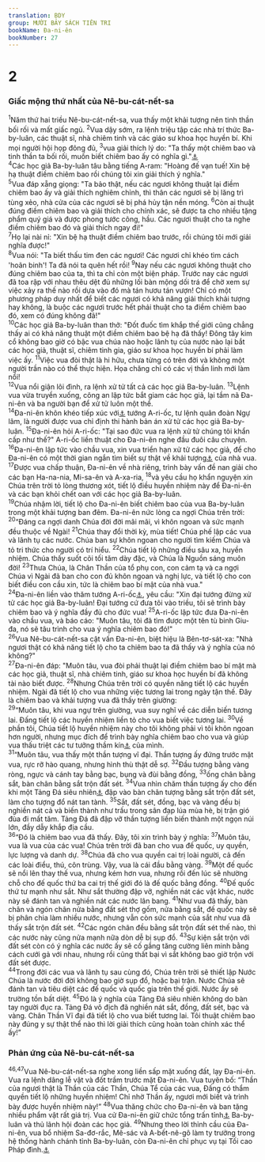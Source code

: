 ```yaml
---
translation: BDY
group: MƯỜI BẢY SÁCH TIÊN TRI
bookName: Đa-ni-ên 
bookNumber: 27
---
```


<div class="title"><h1>2</h1><h3>Giấc mộng thứ nhất của Nê-bu-cát-nết-sa</h3></div>
<span class="verse da_2_1"><sup>1</sup>Năm thứ hai triều Nê-bu-cát-nết-sa, vua thấy một khải tượng nên tinh thần bối rối và mất giấc ngủ. </span>
<span class="verse da_2_2"><sup>2</sup>Vua dậy sớm, ra lệnh triệu tập các nhà trí thức Ba-by-luân, các thuật sĩ, nhà chiêm tinh và các giáo sư khoa học huyền bí. Khi mọi người hội họp đông đủ, </span>
<span class="verse da_2_3"><sup>3</sup>vua giải thích lý do: &#34;Ta thấy một chiêm bao và tinh thần ta bối rối, muốn biết chiêm bao ấy có nghĩa gì.&#34;<a href="#" data-toggle="tooltip" data-placement="bottom" title="Nt muốn biết chiêm bao ấy.">⚓</a><br/></span>
<span class="verse da_2_4"><sup>4</sup>Các học giả Ba-by-luân tâu bằng tiếng A-ram: &#34;Hoàng đế vạn tuế! Xin bệ hạ thuật điềm chiêm bao rồi chúng tôi xin giải thích ý nghĩa.&#34;<br/></span>
<span class="verse da_2_5"><sup>5</sup>Vua đáp xẵng giọng: &#34;Ta bảo thật, nếu các ngươi không thuật lại điềm chiêm bao ấy và giải thích nghiêm chỉnh, thì thân các ngươi sẽ bị lăng trì tùng xẻo, nhà cửa của các ngươi sẽ bị phá hủy tận nền móng. </span>
<span class="verse da_2_6"><sup>6</sup>Còn ai thuật đúng điềm chiêm bao và giải thích cho chính xác, sẽ được ta cho nhiều tặng phẩm quý giá và được phong tước công, hầu. Các ngươi thuật cho ta nghe điềm chiêm bao đó và giải thích ngay đi!&#34;<br/></span>
<span class="verse da_2_7"><sup>7</sup>Họ lại nài nỉ: &#34;Xin bệ hạ thuật điềm chiêm bao trước, rồi chúng tôi mới giải nghĩa được!&#34;<br/></span>
<span class="verse da_2_8"><sup>8</sup>Vua nói: &#34;Ta biết thấu tim đen các ngươi! Các ngươi chỉ khéo tìm cách &#39;hoãn binh&#39;! Ta đã nói ta quên hết rồi! </span>
<span class="verse da_2_9"><sup>9</sup>Nay nếu các ngươi không thuật cho đúng chiêm bao của ta, thì ta chỉ còn một biện pháp. Trước nay các ngươi đã toa rập với nhau thêu dệt đủ những lối bàn mộng dối trá để chờ xem sự việc xảy ra thế nào rồi dựa vào đó mà tán hươu tán vượn! Chỉ có một phương pháp duy nhất để biết các ngươi có khả năng giải thích khải tượng hay không, là buộc các ngươi trước hết phải thuật cho ta điềm chiêm bao đó, xem có đúng không đã!&#34;<br/></span>
<span class="verse da_2_10"><sup>10</sup>Các học giả Ba-by-luân than thở: &#34;Đốt đuốc tìm khắp thế giới cũng chẳng thấy ai có khả năng thuật một điềm chiêm bao bệ hạ đã thấy! Đông tây kim cổ không bao giờ có bậc vua chúa nào hoặc lãnh tụ của nước nào lại bắt các học giả, thuật sĩ, chiêm tinh gia, giáo sư khoa học huyền bí phải làm việc ấy. </span>
<span class="verse da_2_11"><sup>11</sup>Việc vua đòi thật là hi hữu, chưa từng có trên đời và không một người trần nào có thể thực hiện. Họa chăng chỉ có các vị thần linh mới làm nổi!<br/></span>
<span class="verse da_2_12"><sup>12</sup>Vua nổi giận lôi đình, ra lệnh xử tử tất cả các học giả Ba-by-luân. </span>
<span class="verse da_2_13"><sup>13</sup>Lệnh vua vừa truyền xuống, công an lập tức bắt giam các học giả, lại tầm nã Đa-ni-ên và ba người bạn để xử tử luôn một thể.<br/></span>
<span class="verse da_2_14"><sup>14</sup>Đa-ni-ên khôn khéo tiếp xúc với<a href="#" data-toggle="tooltip" data-placement="bottom" title="Nt trả lời với sự khôn ngoan sáng suốt">⚓</a> tướng A-ri-ốc, tư lệnh quân đoàn Ngự lâm, là người được vua chỉ định thi hành bản án xử tử các học giả Ba-by-luân. </span>
<span class="verse da_2_15"><sup>15</sup>Đa-ni-ên hỏi A-ri-ốc: &#34;Tại sao đức vua ra lệnh xử tử chúng tôi khẩn cấp như thế?&#34; A-ri-ốc liền thuật cho Đa-ni-ên nghe đầu đuôi câu chuyện.<br/></span>
<span class="verse da_2_16"><sup>16</sup>Đa-ni-ên lập tức vào chầu vua, xin vua triển hạn xử tử các học giả, để cho Đa-ni-ên có một thời gian ngắn tìm biết sự thật về khải tượng<a href="#" data-toggle="tooltip" data-placement="bottom" title="Nt ý nghĩa">⚓</a> của nhà vua. </span>
<span class="verse da_2_17"><sup>17</sup>Được vua chấp thuận, Đa-ni-ên về nhà riêng, trình bày vấn đề nan giải cho các bạn Ha-na-nia, Mi-sa-ên và A-xa-ria, </span>
<span class="verse da_2_18"><sup>18</sup>và yêu cầu họ khẩn nguyện xin Chúa trên trời tỏ lòng thương xót, tiết lộ điều huyền nhiệm này để Đa-ni-ên và các bạn khỏi chết oan với các học giả Ba-by-luân.<br/></span>
<span class="verse da_2_19"><sup>19</sup>Chúa nhậm lời, tiết lộ cho Đa-ni-ên biết chiêm bao của vua Ba-by-luân trong một khải tượng ban đêm. Đa-ni-ên nức lòng ca ngợi Chúa trên trời: </span>
<span class="verse da_2_20"><sup>20</sup>“Đáng ca ngợi danh Chúa đời đời mãi mãi, vì khôn ngoan và sức mạnh đều thuộc về Ngài! </span>
<span class="verse da_2_21"><sup>21</sup>Chúa thay đổi thời kỳ, mùa tiết! Chúa phế lập các vua và lãnh tụ các nước. Chúa ban sự khôn ngoan cho người tìm kiếm Chúa và tỏ tri thức cho người có trí hiểu. </span>
<span class="verse da_2_22"><sup>22</sup>Chúa tiết lộ những điều sâu xa, huyền nhiệm. Chúa thấy suốt cõi tối tăm dày đặc, và Chúa là Nguồn sáng muôn đời! </span>
<span class="verse da_2_23"><sup>23</sup>Thưa Chúa, là Chân Thần của tổ phụ con, con cảm tạ và ca ngợi Chúa vì Ngài đã ban cho con đủ khôn ngoan và nghị lực, và tiết lộ cho con biết điều con cầu xin, tức là chiêm bao bí mật của nhà vua.&#34;<br/></span>
<span class="verse da_2_24"><sup>24</sup>Đa-ni-ên liền vào thăm tướng A-ri-ốc<a href="#" data-toggle="tooltip" data-placement="bottom" title="Nt A-ri-ốc, người đã được vua chọn để tiêu diệt các học giả Ba-by-luân">⚓</a>, yêu cầu: &#34;Xin đại tướng đừng xử tử các học giả Ba-by-luân! Đại tướng cứ đưa tôi vào triều, tôi sẽ trình bày chiêm bao và ý nghĩa đầy đủ cho đức vua! </span>
<span class="verse da_2_25"><sup>25</sup>A-ri-ốc lập tức đưa Đa-ni-ên vào chầu vua, và báo cáo: &#34;Muôn tâu, tôi đã tìm được một tên tù binh Giu-đa, nó sẽ tâu trình cho vua ý nghĩa chiêm bao đó!&#34;<br/></span>
<span class="verse da_2_26"><sup>26</sup>Vua Nê-bu-cát-nết-sa cật vấn Đa-ni-ên, biệt hiệu là Bên-tơ-sát-xa: &#34;Nhà ngươi thật có khả năng tiết lộ cho ta chiêm bao ta đã thấy và ý nghĩa của nó không?&#34;<br/></span>
<span class="verse da_2_27"><sup>27</sup>Đa-ni-ên đáp: &#34;Muôn tâu, vua đòi phải thuật lại điềm chiêm bao bí mật mà các học giả, thuật sĩ, nhà chiêm tinh, giáo sư khoa học huyền bí đã không tài nào biết được. </span>
<span class="verse da_2_28"><sup>28</sup>Nhưng Chúa trên trời có quyền năng tiết lộ các huyền nhiệm. Ngài đã tiết lộ cho vua những việc tương lai trong ngày tận thế. Đây là chiêm bao và khải tượng vua đã thấy trên giường:<br/></span>
<span class="verse da_2_29"><sup>29</sup>“Muôn tâu, khi vua ngự trên giường, vua suy nghĩ về các diễn biến tương lai. Đấng tiết lộ các huyền nhiệm liền tỏ cho vua biết việc tương lai. </span>
<span class="verse da_2_30"><sup>30</sup>Về phần tôi, Chúa tiết lộ huyền nhiệm này cho tôi không phải vì tôi khôn ngoan hơn người, nhưng mục đích để trình bày nghĩa chiêm bao cho vua và giúp vua thấu triệt các tư tưởng thầm kín<a href="#" data-toggle="tooltip" data-placement="bottom" title="Nt trong lòng">⚓</a> của mình.<br/></span>
<span class="verse da_2_31"><sup>31</sup>“Muôn tâu, vua thấy một thần tượng vĩ đại. Thần tượng ấy đứng trước mặt vua, rực rỡ hào quang, nhưng hình thù thật dễ sợ. </span>
<span class="verse da_2_32"><sup>32</sup>Đầu tượng bằng vàng ròng, ngực và cánh tay bằng bạc, bụng và đùi bằng đồng, </span>
<span class="verse da_2_33"><sup>33</sup>ống chân bằng sắt, bàn chân bằng sắt trộn đất sét. </span>
<span class="verse da_2_34"><sup>34</sup>Vua nhìn chăm thần tượng ấy cho đến khi một Tảng Đá siêu nhiên<a href="#" data-toggle="tooltip" data-placement="bottom" title="Nt đục ra không do bàn tay">⚓</a> đập vào bàn chân tượng bằng sắt trộn đất sét, làm cho tượng đổ nát tan tành. </span>
<span class="verse da_2_35"><sup>35</sup>Sắt, đất sét, đồng, bạc và vàng đều bị nghiền nát cả và biến thành như trấu trong sân đạp lúa mùa hè, bị trận gió đùa đi mất tăm. Tảng Đá đã đập vỡ thần tượng liền biến thành một ngọn núi lớn, đầy dẫy khắp địa cầu.<br/></span>
<span class="verse da_2_36"><sup>36</sup>“Đó là chiêm bao vua đã thấy. Đây, tôi xin trình bày ý nghĩa: </span>
<span class="verse da_2_37"><sup>37</sup>Muôn tâu, vua là vua của các vua! Chúa trên trời đã ban cho vua đế quốc, uy quyền, lực lượng và danh dự. </span>
<span class="verse da_2_38"><sup>38</sup>Chúa đã cho vua quyền cai trị loài người, cả đến các loài điểu, thú, côn trùng. Vậy, vua là cái đầu bằng vàng. </span>
<span class="verse da_2_39"><sup>39</sup>Một đế quốc sẽ nổi lên thay thế vua, nhưng kém hơn vua, nhưng rồi đến lúc sẽ nhường chỗ cho đế quốc thứ ba cai trị thế giới đó là đế quốc bằng đồng. </span>
<span class="verse da_2_40"><sup>40</sup>Đế quốc thứ tư mạnh như sắt. Như sắt thường đập vỡ, nghiền nát các vật khác, nước này sẽ đánh tan và nghiền nát các nước lân bang. </span>
<span class="verse da_2_41"><sup>41</sup>Như vua đã thấy, bàn chân và ngón chân nửa bằng đất sét thợ gốm, nửa bằng sắt, đế quốc này sẽ bị phân chia làm nhiều nước, nhưng vẫn còn sức mạnh của sắt như vua đã thấy sắt trộn đất sét. </span>
<span class="verse da_2_42"><sup>42</sup>Các ngón chân đều bằng sắt trộn đất sét thế nào, thì các nước này cũng nửa mạnh nữa dòn dễ bị sụp đổ. </span>
<span class="verse da_2_43"><sup>43</sup>Sự kiện sắt trộn với đất sét còn có ý nghĩa các nước ấy sẽ cố gắng tăng cường liên minh bằng cách cưới gả với nhau, nhưng rồi cũng thất bại vì sắt không bao giờ trộn với đất sét được.<br/></span>
<span class="verse da_2_44"><sup>44</sup>Trong đời các vua và lãnh tụ sau cùng đó, Chúa trên trời sẽ thiết lập Nước Chúa là nước đời đời không bao giờ sụp đổ, hoặc bại trận. Nước Chúa sẽ đánh tan và tiêu diệt các đế quốc và quốc gia trên thế giới. Nước ấy sẽ trường tồn bất diệt. </span>
<span class="verse da_2_45"><sup>45</sup>Đó là ý nghĩa của Tảng Đá siêu nhiên không do bàn tay người đục ra. Tảng Đá vô địch đã nghiền nát sắt, đồng, đất sét, bạc và vàng. Chân Thần Vĩ đại đã tiết lộ cho vua biết tương lai. Tôi thuật chiêm bao này đúng y sự thật thể nào thì lời giải thích cũng hoàn toàn chính xác thể ấy!”</span>
<div class="title"><h3>Phản ứng của Nê-bu-cát-nết-sa</h3></div>
<span class="verse da_2_46 da_2_47"><sup>46,47</sup>Vua Nê-bu-cát-nết-sa nghe xong liền sấp mặt xuống đất, lạy Đa-ni-ên. Vua ra lệnh dâng lễ vật và đốt trầm trước mặt Đa-ni-ên. Vua tuyên bố: “Thần của ngươi thật là Thần của các Thần, Chúa Tể của các vua, Đấng có thẩm quyền tiết lộ những huyền nhiệm! Chỉ nhờ Thần ấy, ngươi mới biết và trình bày được huyền nhiệm này!” </span>
<span class="verse da_2_48"><sup>48</sup>Vua thăng chức cho Đa-ni-ên và ban tặng nhiều phẩm vật rất giá trị. Vua cử Đa-ni-ên giữ chức tổng trấn tỉnh<a href="#" data-toggle="tooltip" data-placement="bottom" title="Ctd tỉnh trưởng tỉnh Ba-by-luân">⚓</a> Ba-by-luân và thủ lãnh hội đoàn các học giả. </span>
<span class="verse da_2_49"><sup>49</sup>Nhưng theo lời thỉnh cầu của Đa-ni-ên, vua bổ nhiệm Sa-đơ-rắc, Mê-sác và A-bết-nê-gô làm ty trưởng trong hệ thống hành chánh tỉnh Ba-by-luân, còn Đa-ni-ên chỉ phục vụ tại Tối cao Pháp đình.<a href="#" data-toggle="tooltip" data-placement="bottom" title="Nt ngồi tại cổng của vua">⚓</a></span>
